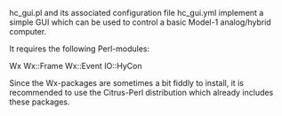  hc_gui.pl and its associated configuration file hc_gui.yml implement a simple
GUI which can be used to control a basic Model-1 analog/hybrid computer.

 It requires the following Perl-modules:

Wx
Wx::Frame
Wx::Event
IO::HyCon

 Since the Wx-packages are sometimes a bit fiddly to install, it is recommended
to use the Citrus-Perl distribution which already includes these packages.

